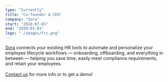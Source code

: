 ```yaml
---
type: "Currently"
title: "Co-founder & CEO"
company: "Sora"
start: "2018-07-01"
end: "2030-01-01"
logo: "./images/frc.png"
---
```


<a href="https://sora.co">Sora</a> connects your existing HR tools to automate and personalize your employee lifecycle workflows — onboarding, offboarding, and everything in between — helping you save time, easily meet compliance requirements, and retain your employees.
<br><br>
<a href="mailto:sales@sora.co" target="_blank">Contact us</a> for more info or to get a demo!
